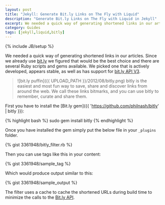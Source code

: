 ```yaml
---
layout: post
title: "Jekyll: Generate Bit.ly Links on The Fly with Liquid"
description: "Generate Bit.ly Links on The Fly with Liquid in Jekyll"
excerpt: We needed a quick way of generating shortened links in our articles. Since we already use bit.ly we figured that would be the best choice and there are several Ruby scripts and gems available. We picked one that is actively developed, appears stable, as well as has support for bit.ly API V3.
category: Guides
tags: [jekyll,liquid,bitly]
---
```

{% include JB/setup %}

We needed a quick way of generating shortened links in our articles. Since we already use [bit.ly](http://bit.ly/) we figured that would be the best choice and there are several Ruby scripts and gems available. We picked one that is actively developed, appears stable, as well as has support for [bit.ly API V3](http://dev.bitly.com/data_apis.html).

> ![bit.ly puffin]({{ UPLOAD_PATH }}/2012/08/bitly.png) bitly is the easiest and most fun way to save, share and discover links from around the web. We call these links bitmarks, and you can use bitly to remember, curate and share them.

First you have to install the [Bit.ly gem]({{ 'https://github.com/philnash/bitly' | bitly }}):

{% highlight bash %}
sudo gem install bitly
{% endhighlight %}

Once you have installed the gem simply put the below file in your `_plugins` folder.

{% gist 3361948/bitly_filter.rb %}

Then you can use tags like this in your content:

{% gist 3361948/sample_tag %}

Which would produce output similar to this:

{% gist 3361948/sample_output %}

The filter uses a cache to cache the shortened URLs during build time to minimize the calls to the [Bit.ly API](http://dev.bitly.com/api.html).
